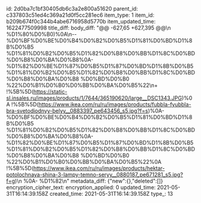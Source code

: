 id: 2d0ba7c1bf30405db6c3a2e800a51620
parent_id: c337803c51ed4c369a21d0f5cc281ec6
item_type: 1
item_id: b209b674f0c344b4abe6716958d5770b
item_updated_time: 1622477509998
title_diff: 
body_diff: "@@ -627,65 +627,395 @@\\n %D1%80%D0%B0)%0A\\n-- %D0%BF%D0%BE%D0%B4%D0%B2%D0%B5%D1%81%D0%BD%D1%8B%D0%B5 %D1%81%D0%B2%D0%B5%D1%82%D0%B8%D0%BB%D1%8C%D0%BD%D0%B8%D0%BA%D0%B8%0A- %D1%82%D0%BE%D1%87%D0%B5%D1%87%D0%BD%D1%8B%D0%B5 %D1%81%D0%B2%D0%B5%D1%82%D0%B8%D0%BB%D1%8C%D0%BD%D0%B8%D0%BA%D0%B8 %D0%BD%D0%B0 %22%D0%B1%D0%B0%D0%BB%D0%BA%D0%B5%22\\n+  !%5B%5D(https://static-sl.insales.ru/images/products/1/7644/365190620/large__DSC1343.JPG)%0A  !%5B%5D(https://www.ikea.com/ru/ru/images/products/fubbla-fyubbla-bra-svetodiodnyy-belyy__0883397_pe643456_s5.jpg?f=s)%0A- %D0%BF%D0%BE%D0%B4%D0%B2%D0%B5%D1%81%D0%BD%D1%8B%D0%B5 %D1%81%D0%B2%D0%B5%D1%82%D0%B8%D0%BB%D1%8C%D0%BD%D0%B8%D0%BA%D0%B8%0A- %D1%82%D0%BE%D1%87%D0%B5%D1%87%D0%BD%D1%8B%D0%B5 %D1%81%D0%B2%D0%B5%D1%82%D0%B8%D0%BB%D1%8C%D0%BD%D0%B8%D0%BA%D0%B8 %D0%BD%D0%B0 %22%D0%B1%D0%B0%D0%BB%D0%BA%D0%B5%22%0A  !%5B%5D(https://www.ikea.com/ru/ru/images/products/hektar-potolochnaya-shina-3-lampy-temno-seryy__0880187_pe671281_s5.jpg?f=g)\\n %0A- %D1%82\\n"
metadata_diff: {"new":{},"deleted":[]}
encryption_cipher_text: 
encryption_applied: 0
updated_time: 2021-05-31T16:14:39.158Z
created_time: 2021-05-31T16:14:39.158Z
type_: 13